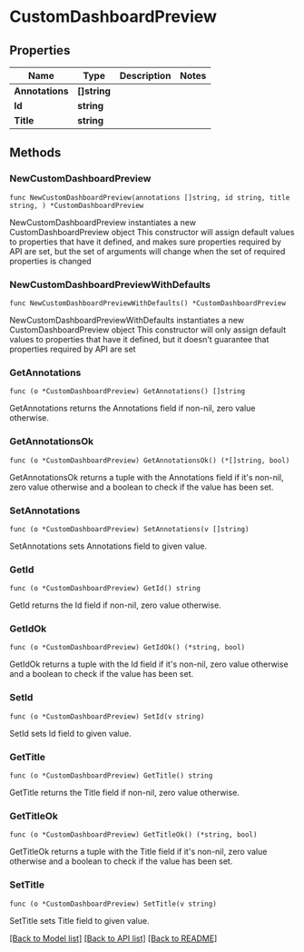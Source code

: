 # CustomDashboardPreview

## Properties

Name | Type | Description | Notes
------------ | ------------- | ------------- | -------------
**Annotations** | **[]string** |  | 
**Id** | **string** |  | 
**Title** | **string** |  | 

## Methods

### NewCustomDashboardPreview

`func NewCustomDashboardPreview(annotations []string, id string, title string, ) *CustomDashboardPreview`

NewCustomDashboardPreview instantiates a new CustomDashboardPreview object
This constructor will assign default values to properties that have it defined,
and makes sure properties required by API are set, but the set of arguments
will change when the set of required properties is changed

### NewCustomDashboardPreviewWithDefaults

`func NewCustomDashboardPreviewWithDefaults() *CustomDashboardPreview`

NewCustomDashboardPreviewWithDefaults instantiates a new CustomDashboardPreview object
This constructor will only assign default values to properties that have it defined,
but it doesn't guarantee that properties required by API are set

### GetAnnotations

`func (o *CustomDashboardPreview) GetAnnotations() []string`

GetAnnotations returns the Annotations field if non-nil, zero value otherwise.

### GetAnnotationsOk

`func (o *CustomDashboardPreview) GetAnnotationsOk() (*[]string, bool)`

GetAnnotationsOk returns a tuple with the Annotations field if it's non-nil, zero value otherwise
and a boolean to check if the value has been set.

### SetAnnotations

`func (o *CustomDashboardPreview) SetAnnotations(v []string)`

SetAnnotations sets Annotations field to given value.


### GetId

`func (o *CustomDashboardPreview) GetId() string`

GetId returns the Id field if non-nil, zero value otherwise.

### GetIdOk

`func (o *CustomDashboardPreview) GetIdOk() (*string, bool)`

GetIdOk returns a tuple with the Id field if it's non-nil, zero value otherwise
and a boolean to check if the value has been set.

### SetId

`func (o *CustomDashboardPreview) SetId(v string)`

SetId sets Id field to given value.


### GetTitle

`func (o *CustomDashboardPreview) GetTitle() string`

GetTitle returns the Title field if non-nil, zero value otherwise.

### GetTitleOk

`func (o *CustomDashboardPreview) GetTitleOk() (*string, bool)`

GetTitleOk returns a tuple with the Title field if it's non-nil, zero value otherwise
and a boolean to check if the value has been set.

### SetTitle

`func (o *CustomDashboardPreview) SetTitle(v string)`

SetTitle sets Title field to given value.



[[Back to Model list]](../README.md#documentation-for-models) [[Back to API list]](../README.md#documentation-for-api-endpoints) [[Back to README]](../README.md)


